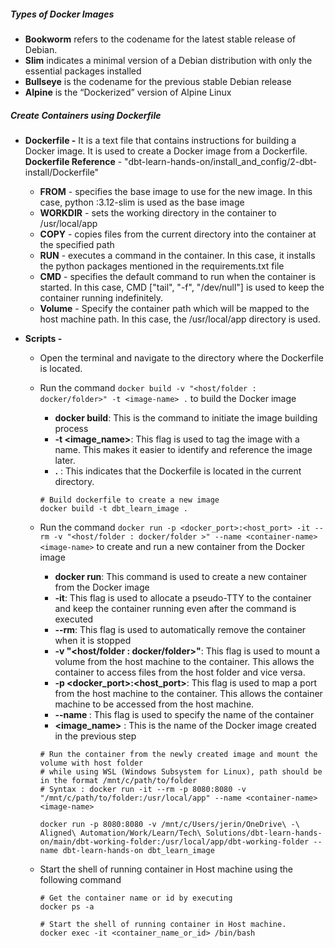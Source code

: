 

##### Types of Docker Images 
- **Bookworm** refers to the codename for the latest stable release of Debian.
- **Slim** indicates a minimal version of a Debian distribution with only the essential packages installed
- **Bullseye** is the codename for the previous stable Debian release
- **Alpine** is the “Dockerized” version of Alpine Linux


##### Create Containers using Dockerfile
- **Dockerfile -** 
It is a text file that contains instructions for building a Docker image. It is used to create a Docker image from a Dockerfile. 
**Dockerfile Reference** - "dbt-learn-hands-on/install_and_config/2-dbt-install/Dockerfile" 
    - **FROM** - specifies the base image to use for the new image. In this case, python :3.12-slim is used as the base image
    - **WORKDIR** - sets the working directory in the container to /usr/local/app
    - **COPY** - copies files from the current directory into the container at the specified path
    - **RUN** - executes a command in the container. In this case, it installs the python packages mentioned in the requirements.txt file
    - **CMD** - specifies the default command to run when the container is started. In this case, CMD ["tail", "-f", "/dev/null"] is used to keep the container running indefinitely.
    - **Volume** - Specify the container path which will be mapped to the host machine path. In this case, the /usr/local/app directory is used.

- **Scripts -** 
  - Open the terminal and navigate to the directory where the Dockerfile is located.
  - Run the command `docker build -v "<host/folder : docker/folder>" -t <image-name> .` to build the Docker image
    - **docker build**: This is the command to initiate the image building process
    - **-t <image_name>**: This flag is used to tag the image with a name. This makes it easier to identify and reference the image later.
    - **.** : This indicates that the Dockerfile is located in the current directory.
    
    ``` 
    # Build dockerfile to create a new image
    docker build -t dbt_learn_image .
    ```
  - Run the command `docker run -p <docker_port>:<host_port> -it --rm -v "<host/folder : docker/folder >" --name <container-name> <image-name>` to create and run a new container from the Docker image
  
    - **docker run**: This command is used to create a new container from the Docker image
    - **-it**: This flag is used to allocate a pseudo-TTY to the container and keep the container running even after the command is executed
    - **--rm**: This flag is used to automatically remove the container when it is stopped 
    - **-v "<host/folder : docker/folder>"**: This flag is used to mount a volume from the host machine to the container. This allows the container to access files from the host folder and vice versa.
    - **-p <docker_port>:<host_port>**: This flag is used to map a port from the host machine to the container. This allows the container machine to be accessed from the host machine.
    - **--name <container-name>**: This flag is used to specify the name of the container
    - **<image_name>** : This is the name of the Docker image created in the previous step

    ```
    # Run the container from the newly created image and mount the volume with host folder
    # while using WSL (Windows Subsystem for Linux), path should be in the format /mnt/c/path/to/folder
    # Syntax : docker run -it --rm -p 8080:8080 -v "/mnt/c/path/to/folder:/usr/local/app" --name <container-name> <image-name>

    docker run -p 8080:8080 -v /mnt/c/Users/jerin/OneDrive\ -\ Aligned\ Automation/Work/Learn/Tech\ Solutions/dbt-learn-hands-on/main/dbt-working-folder:/usr/local/app/dbt-working-folder --name dbt-learn-hands-on dbt_learn_image
    
    ``` 
  - Start the shell of running container in Host machine using the following command
    ```
    # Get the container name or id by executing
    docker ps -a

    # Start the shell of running container in Host machine.
    docker exec -it <container_name_or_id> /bin/bash
    ```
    